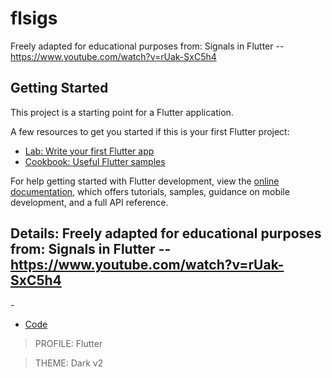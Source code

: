 # flsigs

Freely adapted for educational purposes from: Signals in Flutter --  https://www.youtube.com/watch?v=rUak-SxC5h4

## Getting Started

This project is a starting point for a Flutter application.

A few resources to get you started if this is your first Flutter project:

- [Lab: Write your first Flutter app](https://docs.flutter.dev/get-started/codelab)
- [Cookbook: Useful Flutter samples](https://docs.flutter.dev/cookbook)

For help getting started with Flutter development, view the
[online documentation](https://docs.flutter.dev/), which offers tutorials,
samples, guidance on mobile development, and a full API reference.



## Details:  Freely adapted for educational purposes from: Signals in Flutter -- https://www.youtube.com/watch?v=rUak-SxC5h4
    
-[]()     
- [Code]()     

> PROFILE: Flutter    

> THEME: Dark v2    

